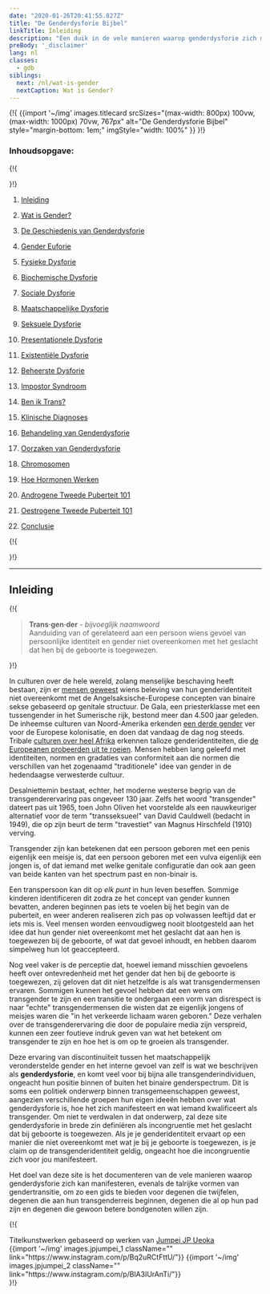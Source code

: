 ```yaml
---
date: "2020-01-26T20:41:55.827Z"
title: "De Genderdysforie Bijbel"
linkTitle: Inleiding
description: "Een duik in de vele manieren waarop genderdysforie zich manifesteert en wat het betekent om transgender te zijn."
preBody: '_disclaimer'
lang: nl
classes:
  - gdb
siblings:
  next: /nl/wat-is-gender
  nextCaption: Wat is Gender?
---
```



{!{
{{import
  '~/img'
  images.titlecard
  srcSizes="(max-width: 800px) 100vw, (max-width: 1000px) 70vw, 767px"
  alt="De Genderdysforie Bijbel"
  style="margin-bottom: 1em;"
  imgStyle="width: 100%"
}}
}!}

### Inhoudsopgave:

{!{ <div class="two-column-list"> }!}

1. [Inleiding](/nl/#inleiding)

2. [Wat is Gender?](/nl/wat-is-gender)

3. [De Geschiedenis van Genderdysforie](/nl/geschiedenis)

4. [Gender Euforie](/nl/euforie)

5. [Fysieke Dysforie](/nl/fysieke-dysforie)

6. [Biochemische Dysforie](/nl/biochemische-dysforie)

7. [Sociale Dysforie](/nl/sociale-dysforie)

8. [Maatschappelijke Dysforie](/nl/maatschappelijke-dysforie)

9. [Seksuele Dysforie](/nl/seksuele-dysforie)

10. [Presentationele Dysforie](/nl/presentationele-dysforie)

11. [Existentiële Dysforie](/nl/existentiele-dysforie)

12. [Beheerste Dysforie](/nl/beheerste-dysforie)

13. [Impostor Syndroom](/nl/impostor-syndroom)

14. [Ben ik Trans?](/nl/ben-ik-trans)

15. [Klinische Diagnoses](/nl/diagnoses)

16. [Behandeling van Genderdysforie](/nl/behandeling)

17. [Oorzaken van Genderdysforie](/nl/oorzaken)

18. [Chromosomen](/nl/chromosomen)

19. [Hoe Hormonen Werken](/nl/hormonen)

20. [Androgene Tweede Puberteit 101](/nl/tweede-puberteit-masc)

21. [Oestrogene Tweede Puberteit 101](/nl/tweede-puberteit-fem)

22. [Conclusie](/nl/conclusie)

{!{ </div> }!}

<hr class="print-break-after print-hidden">

## Inleiding

{!{
<div class="gutter"><blockquote>
  <strong>Trans·gen·der</strong> - <em>bijvoeglijk naamwoord</em><br>
  Aanduiding van of gerelateerd aan een persoon wiens gevoel van persoonlijke identiteit en gender niet overeenkomen met het geslacht dat hen bij de geboorte is toegewezen.
</blockquote></div>
}!}

In culturen over de hele wereld, zolang menselijke beschaving heeft bestaan, zijn er [mensen geweest](https://en.wikipedia.org/wiki/Transgender_history) wiens beleving van hun genderidentiteit niet overeenkomt met de Angelsaksische-Europese concepten van binaire sekse gebaseerd op genitale structuur. De Gala, een priesterklasse met een tussengender in het Sumerische rijk, bestond meer dan 4.500 jaar geleden. De inheemse culturen van Noord-Amerika erkenden [een derde gender](https://en.wikipedia.org/wiki/Third_gender) ver voor de Europese kolonisatie, en doen dat vandaag de dag nog steeds. Tribale [culturen over heel Afrika](https://medium.com/@janelane_62637/the-splendor-of-gender-non-conformity-in-africa-f894ff5706e1) erkennen talloze genderidentiteiten, die [de Europeanen probeerden uit te roeien](https://daily.jstor.org/the-deviant-african-genders-that-colonialism-condemned/). Mensen hebben lang geleefd met identiteiten, normen en gradaties van conformiteit aan die normen die verschillen van het zogenaamd "traditionele" idee van gender in de hedendaagse verwesterde cultuur.

Desalniettemin bestaat, echter, het moderne westerse begrip van de transgenderervaring pas ongeveer 130 jaar. Zelfs het woord "transgender" dateert pas uit 1965, toen John Oliven het voorstelde als een nauwkeuriger alternatief voor de term "transseksueel" van David Cauldwell (bedacht in 1949), die op zijn beurt de term "travestiet" van Magnus Hirschfeld (1910) verving.

Transgender zijn kan betekenen dat een persoon geboren met een penis eigenlijk een meisje is, dat een persoon geboren met een vulva eigenlijk een jongen is, of dat iemand met welke genitale configuratie dan ook aan geen van beide kanten van het spectrum past en non-binair is.

Een transpersoon kan dit op *elk punt* in hun leven beseffen. Sommige kinderen identificeren dit zodra ze het concept van gender kunnen bevatten, anderen beginnen pas iets te voelen bij het begin van de puberteit, en weer anderen realiseren zich pas op volwassen leeftijd dat er iets mis is. Veel mensen worden eenvoudigweg nooit blootgesteld aan het idee dat hun gender niet overeenkomt met het geslacht dat aan hen is toegewezen bij de geboorte, of wat dat gevoel inhoudt, en hebben daarom simpelweg hun lot geaccepteerd.

Nog veel vaker is de perceptie dat, hoewel iemand misschien gevoelens heeft over ontevredenheid met het gender dat hen bij de geboorte is toegewezen, zij geloven dat dit niet hetzelfde is als wat transgendermensen ervaren. Sommigen kunnen het gevoel hebben dat een wens om transgender te zijn en een transitie te ondergaan een vorm van disrespect is naar "echte" transgendermensen die wisten dat ze eigenlijk jongens of meisjes waren die "in het verkeerde lichaam waren geboren." Deze verhalen over de transgenderervaring die door de populaire media zijn verspreid, kunnen een zeer foutieve indruk geven van wat het betekent om transgender te zijn en hoe het is om op te groeien als transgender.

Deze ervaring van discontinuïteit tussen het maatschappelijk veronderstelde gender en het interne gevoel van zelf is wat we beschrijven als **genderdysforie**, en komt veel voor bij bijna alle transgenderindividuen, ongeacht hun positie binnen of buiten het binaire genderspectrum. Dit is soms een politiek onderwerp binnen transgemeenschappen geweest, aangezien verschillende groepen hun eigen ideeën hebben over wat genderdysforie is, hoe het zich manifesteert en wat iemand kwalificeert als transgender. Om niet te verdwalen in dat onderwerp, zal deze site genderdysforie in brede zin definiëren als incongruentie met het geslacht dat bij geboorte is toegewezen. Als je je genderidentiteit ervaart op een manier die niet overeenkomt met wat je bij je geboorte is toegewezen, is je claim op de transgenderidentiteit geldig, ongeacht hoe die incongruentie zich voor jou manifesteert.

Het doel van deze site is het documenteren van de vele manieren waarop genderdysforie zich kan manifesteren, evenals de talrijke vormen van gendertransitie, om zo een gids te bieden voor degenen die twijfelen, degenen die aan hun transgenderreis beginnen, degenen die al op hun pad zijn en degenen die gewoon betere bondgenoten willen zijn.

{!{
<div class="gutter flex flex-end print-inline print-span2 print-center">
<span>Titelkunstwerken gebaseerd op werken van <a href="https://www.instagram.com/jp_means_jumpei/">Jumpei JP Ueoka</a></span>
<div class="grid-row" style="grid-template-columns: 1fr 1fr">
{{import '~/img' images.jpjumpei_1 className="" link="https://www.instagram.com/p/Bq2uRCtFttU/"}}
{{import '~/img' images.jpjumpei_2 className="" link="https://www.instagram.com/p/BlA3IUrAnTi/"}}
</div>
</div>
}!}